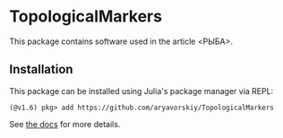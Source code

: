 # TopologicalMarkers

This package contains software used in the article <РЫБА>. 

## Installation

This package can be installed using Julia's package manager via REPL:

```julia-repl
(@v1.6) pkg> add https://github.com/aryavorskiy/TopologicalMarkers
```

See [the docs](https://aryavorskiy.github.io/TopologicalMarkers) for more details.
